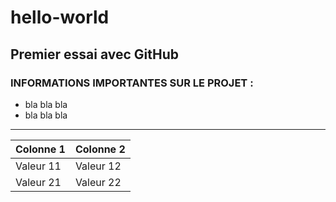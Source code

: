 # hello-world
## Premier essai avec GitHub

### INFORMATIONS IMPORTANTES SUR LE PROJET :
+ bla bla bla
+ bla bla bla
---
|Colonne 1|Colonne 2|
|---|---|
|Valeur 11|Valeur 12|
|Valeur 21|Valeur 22|

